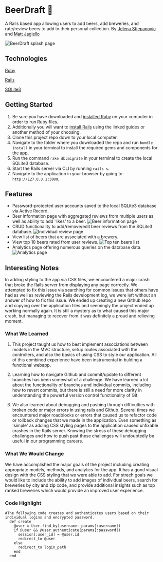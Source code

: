 # BeerDraft :beer:

A Rails based app allowing users to add beers, add breweries, and rate/review beers to add to their personal collection. By [Jelena Stjepanovic](https://github.com/jelenastj) and [Matt Jagiello](https://github.com/mattjagiello)

![BeerDraft splash page](https://github.com/mattjagiello/bdraft/blob/master/app/assets/images/Bdraft_User_page.png)

## Technologies
[Ruby](https://www.ruby-lang.org/en/)

[Rails](https://rubyonrails.org/)

[SQLite3](https://www.sqlite.org/version3.html)

## Getting Started
1. Be sure you have downloaded and [installed Ruby](https://www.ruby-lang.org/en/documentation/installation/) on your computer in order to run Ruby files.
2. Additionally you will want to [install Rails](http://installrails.com/) using the linked guides or another method of your choosing.
3. Clone this project repo down to your local computer.
4. Navigate to the folder where you downloaded the repo and run `bundle install` in your terminal to install the required gems and components for the app.
5. Run the command `rake db:migrate` in your terminal to create the local SQLite3 database.
6. Start the Rails server via CLI by running `rails s`.
7. Navigate to the application in your browser by going to: `http://127.0.0.1:3000`.

## Features
- Password-protected user accounts saved to the local SQLite3 database via Active Record.
- Beer information page with aggregated reviews from multiple users as well as ability to add 'likes' to a beer.
![Beer information page](https://github.com/mattjagiello/bdraft/blob/master/app/assets/images/Bdraft_Beer_reviews.png)
- CRUD functionality to add/remove/edit beer reviews from the SQLite3 database.
![Individual review page](https://github.com/mattjagiello/bdraft/blob/master/app/assets/images/Bdraft_User_review.png)
- View list of beers that are associated with a brewery.
- View top 10 beers rated from user reviews.
![Top ten beers list](https://github.com/mattjagiello/bdraft/blob/master/app/assets/images/Bdraft_all_beers_top_ten.png)
- Analytics page offering numerous queries on the database data.
![Analytics page](https://github.com/mattjagiello/bdraft/blob/master/app/assets/images/Bdraft_analytics.png)

## Interesting Notes

In adding styling to the app via CSS files, we encountered a major crash that broke the Rails server from displaying any page correctly. We attempted to fix this issue via searching for common issues that others have had as well as reviewing the Rails development log, we were left without an answer of how to fix this issue. We ended up creating a new Github repo and copying over the application files and seemingly the project ended up working normally again. It is still a mystery as to what caused this major crash, but managing to recover from it was definitely a proud and relieving moment.

### What We Learned

1. This project taught us how to best implement associations between models in the MVC structure, setup routes associated with the controllers, and also the basics of using CSS to style our application. All of this combined experience have been instrumental in bulding a functional webapp.

2. Learning how to navigate Github and commit/update to different branches has been somewhat of a challenge. We have learned  a lot about the functionality of branches and individual commits, including how to revert commits, but there is still a need for more clarity in understanding the powerful version control functionality of Git.

3. We also learned about debugging and pushing through difficulties with broken code or major errors in using rails and Github. Several times we encountered major roadblocks or errors that caused us to refactor code or rollback changes that we made in the application. Even something as 'simple' as adding CSS styling pages to the application caused unfixable crashes in the Rails server. Knowing the stress of these debugging challenges and how to push past these challenges will undoubtedly be useful in our programming careers.

### What We Would Change

We have accomplished the major goals of the project including creating appropriate models, methods, and analytics for the app. It has a good visual design with the CSS styling that we were able to add. For strech goals we would like to include the ability to add images of individual beers, search for breweries by city and zip code, and provide additional insights such as top ranked breweries which would provide an improved user experience.

### Code Highlight
```
#The following code creates and authenticates users based on their individual logins and encrypted password.
  def create
    @user = User.find_by(username: params[:username])
    if @user && @user.authenticate(params[:password])
      session[:user_id] = @user.id
      redirect_to @user
    else  
      redirect_to login_path
    end
  end
```
